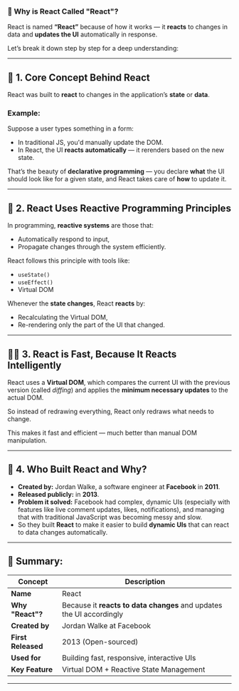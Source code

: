 
### 🧠 Why is React Called "React"?

React is named **“React”** because of how it works — it **reacts** to changes in data and **updates the UI** automatically in response.

Let’s break it down step by step for a deep understanding:

---

## 🌟 1. **Core Concept Behind React**

React was built to **react** to changes in the application’s **state** or **data**.

### Example:

Suppose a user types something in a form:

* In traditional JS, you'd manually update the DOM.
* In React, the UI **reacts automatically** — it rerenders based on the new state.

That’s the beauty of **declarative programming** — you declare **what** the UI should look like for a given state, and React takes care of **how** to update it.

---

## 🧬 2. **React Uses Reactive Programming Principles**

In programming, **reactive systems** are those that:

* Automatically respond to input,
* Propagate changes through the system efficiently.

React follows this principle with tools like:

* `useState()`
* `useEffect()`
* Virtual DOM

Whenever the **state changes**, React **reacts** by:

* Recalculating the Virtual DOM,
* Re-rendering only the part of the UI that changed.

---

## 🧑‍💻 3. **React is Fast, Because It Reacts Intelligently**

React uses a **Virtual DOM**, which compares the current UI with the previous version (called *diffing*) and applies the **minimum necessary updates** to the actual DOM.

So instead of redrawing everything, React only redraws what needs to change.

This makes it fast and efficient — much better than manual DOM manipulation.

---

## 🏢 4. **Who Built React and Why?**

* **Created by:** Jordan Walke, a software engineer at **Facebook** in **2011**.
* **Released publicly:** in **2013**.
* **Problem it solved:** Facebook had complex, dynamic UIs (especially with features like live comment updates, likes, notifications), and managing that with traditional JavaScript was becoming messy and slow.
* So they built **React** to make it easier to build **dynamic UIs** that can react to data changes automatically.

---

## 🧾 Summary:

| Concept            | Description                                                          |
| ------------------ | -------------------------------------------------------------------- |
| **Name**           | React                                                                |
| **Why "React"?**   | Because it **reacts to data changes** and updates the UI accordingly |
| **Created by**     | Jordan Walke at Facebook                                             |
| **First Released** | 2013 (Open-sourced)                                                  |
| **Used for**       | Building fast, responsive, interactive UIs                           |
| **Key Feature**    | Virtual DOM + Reactive State Management                              |

---